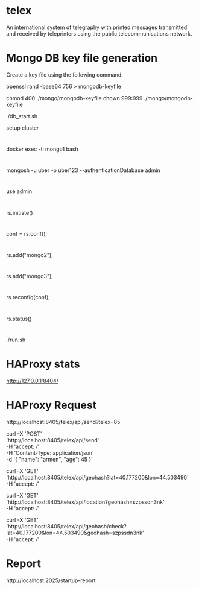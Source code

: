 # telex
An international system of telegraphy with printed messages transmitted and received by teleprinters using the public telecommunications network.


# Mongo DB key file generation
Create a key file using the following command:

openssl rand -base64 756 > mongodb-keyfile

chmod 400 ./mongo/mongodb-keyfile
chown 999:999 ./mongo/mongodb-keyfile

./db_start.sh

setup cluster
#
docker exec -ti mongo1 bash
#
mongosh -u uber -p uber123 --authenticationDatabase admin
#
use admin
#
rs.initiate()
#
conf = rs.conf();
#
rs.add("mongo2");
#
rs.add("mongo3");
#
rs.reconfig(conf);
#
rs.status()
#

./run.sh
#

# HAProxy stats

http://127.0.0.1:8404/

# HAProxy Request

http://localhost:8405/telex/api/send?telex=85


curl -X 'POST' \
  'http://localhost:8405/telex/api/send' \
  -H 'accept: */*' \
  -H 'Content-Type: application/json' \
  -d '{
  "name": "armen",
  "age": 45
}'

curl -X 'GET' \
  'http://localhost:8405/telex/api/geohash?lat=40.177200&lon=44.503490' \
  -H 'accept: */*'


curl -X 'GET' \
  'http://localhost:8405/telex/api/location?geohash=szpssdn3nk' \
  -H 'accept: */*'

curl -X 'GET' \
  'http://localhost:8405/telex/api/geohash/check?lat=40.177200&lon=44.503490&geohash=szpssdn3nk' \
  -H 'accept: */*'


# Report
http://localhost:2025/startup-report



